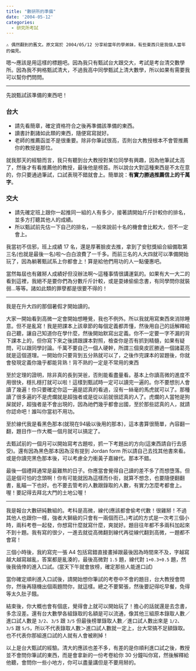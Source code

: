 ```yaml
---
title: "數研所的準備"
date: '2004-05-12'
categories:
  - 研究所考試
---
```


```
⚠️ 偶然翻到的舊文。原文寫於 2004/05/12 分享給當年的學弟妹，有些東西只是我個人當年的偏見。 
```

嗯～應該是用這樣的標題吧。因為我只有甄試台大跟交大，考試是考台清交數學所。因為我不夠格甄試清大，不過我高中同學甄試上清大數學，所以如果有需要我可以幫你們問問。

----

先說甄試該準備的東西吧！

### 台大

+ 請先看簡章，確定資格符合之後再準備該準備的東西。
+ 讀書計劃諸如此類的東西，隨便寫寫就好。
+ 老師的推薦函並不是很重要。除非你筆試很高，否則台大教授根本不會管推薦你的教授是那位。

就我那天的經驗而言，我只有聽到台大教授對某位同學有興趣，因為他筆試太高了，然後才有看推薦他的教授，最後他是榜首。所以說台大對這種東西是不太在意的，你只要通過筆試，口試表現不錯就會上。簡單說：**有實力勝過推薦信上的千萬字**。

### 交大

+ 請先確定班上跟你一起推同一組的人有多少，接著請開始斤斤計較你的排名，並多方打聽其他人的成績。
+ 所以甄試前先估一下自己的排名，一般來說前十名的機會會比較大，但不一定會上。

我當初不信邪，班上成績 17 名，還是厚著臉皮去推，拿到了安慰獎組合組備取第三名(也就是最後一名)啦～白白浪費了一千多。而前三名的人大四就可以準備開始玩了，因為躺著甄試系上你都會上！算是給他們用功的人一點優惠吧。

當然每屆也有雞掰人成績好但沒辦法啊～這種事情很講運氣的。如果有大一大二的看到這裡，我絕不是要你們為分數斤斤計較，或是耍婊偷偷念書，有同學問你就裝弱…等等。諸如此類的罪孽都是很要不得的！

----

我是在升大四的那個暑假才開始讀的。

大家一開始看到高微一定會開始想睡覺，我也不例外。所以我就用寫東西來消除睡意。但不是亂寫！我是把課本上該章節的每個定義都弄懂，然後用自己的話解釋給自己聽，讓自己知道你在學什麼，然後開始默寫出定義。你不一定要一字不漏的背下課本上的，但你寫下來之後請跟課本對照，檢查你是否有抓到精髓，如果有疑問，可以跟同學討論。千萬不要自己一個人硬幹，所謂三個臭皮匠勝過一個諸葛亮就是這個道理。一開始你只要背到五分熟就可以了，之後作完課本的習題後，你就會發現定義你幾乎都能背熟！背不熟的一定是不常用的東西

至於定理的證明，除非真的長到哭爸，否則能看盡量看。基本上你讀高微的進度不用很快，穩扎穩打就可以啦！這樣到甄試時一定可以讀完一遍的。你不要想別人會讀了幾遍！你只要確定你這一遍是認真的看過，沒有一絲毫的馬虎就可以了。那種讀了很多遍的不是虎爛就是超強者或是從以前就很認真的人了。虎爛的人當牠是狗屎就好，超強者是不會出現的，因為祂們幾乎都會出國，至於那些認真的人，就請你認命吧！誰叫你當初不用功。

至於線代我是看黑色那本(就現在94級以後用的那本)，這本書算很簡單，內容翻一翻，題目作一作大概一個月就可以搞定了。

去甄試前的一個月可以開始寫考古題啦，抓一下考題出的方向(這東西請自行去感受)。還有因為黑色那本因為沒有提到 Jordan form 所以請自己去找其他書來看。或是你讀完黑色那本後，可以考慮全力衝黃子嘉線代。那本不錯。

最後一個禮拜通常是最難熬的日子。你應當會覺得自己讀的差不多了而想墮落。但這是個可怕的念頭啊！你有可能就因為這樣而仆街，就算不想念，也要隨便翻翻書，亂瞄一下也好。也不要去管考的人數跟錄取的人數，有實力怎麼考都會上。喔！要記得去拜北大門的土地公喔！

----

我是報台大數研純數組的。考科是高微，線代(應該都會偷考代數！很雞掰！不過其他人也跟你一樣，強者大獅級的只會有一兩個而已。)考試的方式是一次考三個小時，兩科考卷一起發，你想寫什麼就寫什麼，爽就好。題目往年都不多兩科加起來不到十題。我有寫的很少，一進去就從高微翻到線代再從線代翻到高微，一題都不會寫！

三個小時後，我約寫完一張 A4 包括寫錯直接畫掉跟最後因為時間來不及，字越寫越大越寫越亂，答案都是亂湊的，最後高微對 `1.5` 題，線代對 `1+0.3+0.5` 題，然後我僥倖的進入口試。(當天下午就會放榜，確定那些人能進口試)

當你確定順利進入口試後，請開始想你筆試的考卷中不會的題目，台大教授會問你，然後再隨機出個兩題問你，就這樣。總之不要緊張，然後要記得吃早餐，免得等太久肚子餓。

結束後，你大概也會有個底，覺得會上就可以開始玩了！擔心的話就還是去念書，多念沒差。還有台大數學各組錄取的名額是可以流通，像其他三組原本錄取人數／進口試人數是 `3/2`、`3/5` 跟 `3/5` 但最後榜單錄取人數／進口試人數出來是 `1/2`、`3/5` 跟 `5/5`，所以不代表錄取人數＞進口試人數就一定上，台大常搞不足額錄取。也不代表你那組進口試的人就有人會被刷掉！

以上是台大甄試的經驗。清大的應該也差不多，有差的是你順利進口試之後，教授並不會問你筆試的東西，而是會拿新的一份考卷給你 30 分鐘叫你寫，然後解釋給他聽，會問你一些小地方，你可以盡量講但是不要用掰的。
